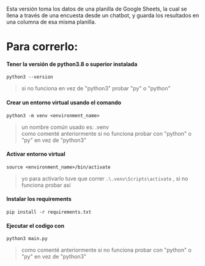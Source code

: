 Esta versión toma los datos de una planilla de Google Sheets, la cual se llena a través de una encuesta desde un chatbot, y guarda los resultados en una columna de esa misma planilla.

# Para correrlo:

#### Tener la versión de python3.8 o superior instalada

`python3 --version` 
>si no funciona en vez de "python3" probar "py" o "python"

#### Crear un entorno virtual usando el comando

    python3 -m venv <environment_name> 

>un nombre común usado es: .venv  
>como comenté anteriormente si no funciona probar con "python" o "py" en vez de "python3"

#### Activar entorno virtual

    source <environment_name>/bin/activate 

>yo para activarlo tuve que correr `.\.venv\Scripts\activate` , si no funciona probar así

#### Instalar los requirements

    pip install -r requirements.txt

#### Ejecutar el codigo con

    python3 main.py 

>como comenté anteriormente si no funciona probar con "python" o "py" en vez de "python3"